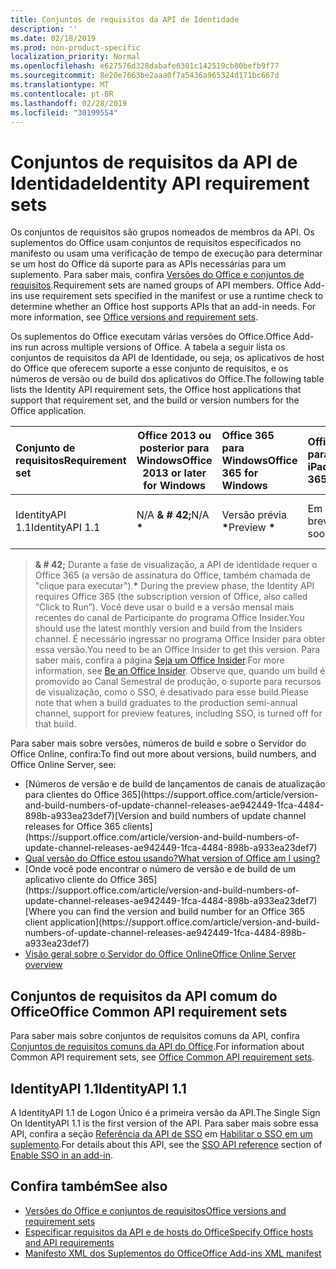 ```yaml
---
title: Conjuntos de requisitos da API de Identidade
description: ''
ms.date: 02/18/2019
ms.prod: non-product-specific
localization_priority: Normal
ms.openlocfilehash: e627576d328dabafe6301c142519cb80befb9f77
ms.sourcegitcommit: 8e20e7663be2aaa0f7a5436a965324d171bc667d
ms.translationtype: MT
ms.contentlocale: pt-BR
ms.lasthandoff: 02/28/2019
ms.locfileid: "30199554"
---
```

# <a name="identity-api-requirement-sets"></a><span data-ttu-id="f845e-102">Conjuntos de requisitos da API de Identidade</span><span class="sxs-lookup"><span data-stu-id="f845e-102">Identity API requirement sets</span></span>

<span data-ttu-id="f845e-p101">Os conjuntos de requisitos são grupos nomeados de membros da API. Os suplementos do Office usam conjuntos de requisitos especificados no manifesto ou usam uma verificação de tempo de execução para determinar se um host do Office dá suporte para as APIs necessárias para um suplemento. Para saber mais, confira [Versões do Office e conjuntos de requisitos](https://docs.microsoft.com/office/dev/add-ins/develop/office-versions-and-requirement-sets).</span><span class="sxs-lookup"><span data-stu-id="f845e-p101">Requirement sets are named groups of API members. Office Add-ins use requirement sets specified in the manifest or use a runtime check to determine whether an Office host supports APIs that an add-in needs. For more information, see [Office versions and requirement sets](https://docs.microsoft.com/office/dev/add-ins/develop/office-versions-and-requirement-sets).</span></span>

<span data-ttu-id="f845e-106">Os suplementos do Office executam várias versões do Office.</span><span class="sxs-lookup"><span data-stu-id="f845e-106">Office Add-ins run across multiple versions of Office.</span></span> <span data-ttu-id="f845e-107">A tabela a seguir lista os conjuntos de requisitos da API de Identidade, ou seja, os aplicativos de host do Office que oferecem suporte a esse conjunto de requisitos, e os números de versão ou de build dos aplicativos do Office.</span><span class="sxs-lookup"><span data-stu-id="f845e-107">The following table lists the Identity API requirement sets, the Office host applications that support that requirement set, and the build or version numbers for the Office application.</span></span>

|  <span data-ttu-id="f845e-108">Conjunto de requisitos</span><span class="sxs-lookup"><span data-stu-id="f845e-108">Requirement set</span></span>  | <span data-ttu-id="f845e-109">Office 2013 ou posterior para Windows</span><span class="sxs-lookup"><span data-stu-id="f845e-109">Office 2013 or later for Windows</span></span> | <span data-ttu-id="f845e-110">Office 365 para Windows</span><span class="sxs-lookup"><span data-stu-id="f845e-110">Office 365 for Windows</span></span>   |  <span data-ttu-id="f845e-111">Office 365 para iPad</span><span class="sxs-lookup"><span data-stu-id="f845e-111">Office 365 for iPad</span></span>  |  <span data-ttu-id="f845e-112">Office 365 para Mac</span><span class="sxs-lookup"><span data-stu-id="f845e-112">Office 365 for Mac</span></span>  | <span data-ttu-id="f845e-113">Office Online</span><span class="sxs-lookup"><span data-stu-id="f845e-113">Office Online</span></span>  | <span data-ttu-id="f845e-114">SharePoint Online</span><span class="sxs-lookup"><span data-stu-id="f845e-114">SharePoint Online</span></span> | <span data-ttu-id="f845e-115">OneDrive.com</span><span class="sxs-lookup"><span data-stu-id="f845e-115">OneDrive.com</span></span> |<span data-ttu-id="f845e-116">Outlook.com e Exchange Online</span><span class="sxs-lookup"><span data-stu-id="f845e-116">Outlook.com & Exchange Online</span></span>|
|:-----|-----|:-----|:-----|:-----|:-----|:-----|:-----|:-----|
| <span data-ttu-id="f845e-117">IdentityAPI 1.1</span><span class="sxs-lookup"><span data-stu-id="f845e-117">IdentityAPI 1.1</span></span>  | <span data-ttu-id="f845e-118">N/A **& # 42;**</span><span class="sxs-lookup"><span data-stu-id="f845e-118">N/A **&#42;**</span></span> | <span data-ttu-id="f845e-119">Versão prévia **&#42;**</span><span class="sxs-lookup"><span data-stu-id="f845e-119">Preview **&#42;**</span></span> | <span data-ttu-id="f845e-120">Em breve</span><span class="sxs-lookup"><span data-stu-id="f845e-120">Coming soon</span></span> | <span data-ttu-id="f845e-121">Versão prévia **&#42;**</span><span class="sxs-lookup"><span data-stu-id="f845e-121">Preview **&#42;**</span></span>| <span data-ttu-id="f845e-122">Versão prévia</span><span class="sxs-lookup"><span data-stu-id="f845e-122">Preview</span></span> | <span data-ttu-id="f845e-123">Versão prévia</span><span class="sxs-lookup"><span data-stu-id="f845e-123">Preview</span></span>| <span data-ttu-id="f845e-124">Em breve</span><span class="sxs-lookup"><span data-stu-id="f845e-124">Coming soon</span></span> | <span data-ttu-id="f845e-125">Em breve</span><span class="sxs-lookup"><span data-stu-id="f845e-125">Coming soon</span></span> |

> <span data-ttu-id="f845e-126">**& # 42;** Durante a fase de visualização, a API de identidade requer o Office 365 (a versão de assinatura do Office, também chamada de "clique para executar").</span><span class="sxs-lookup"><span data-stu-id="f845e-126">**&#42;** During the preview phase, the Identity API requires Office 365 (the subscription version of Office, also called “Click to Run”).</span></span> <span data-ttu-id="f845e-127">Você deve usar o build e a versão mensal mais recentes do canal de Participante do programa Office Insider.</span><span class="sxs-lookup"><span data-stu-id="f845e-127">You should use the latest monthly version and build from the Insiders channel.</span></span> <span data-ttu-id="f845e-128">É necessário ingressar no programa Office Insider para obter essa versão.</span><span class="sxs-lookup"><span data-stu-id="f845e-128">You need to be an Office Insider to get this version.</span></span> <span data-ttu-id="f845e-129">Para saber mais, confira a página [Seja um Office Insider](https://products.office.com/office-insider?tab=tab-1).</span><span class="sxs-lookup"><span data-stu-id="f845e-129">For more information, see [Be an Office Insider](https://products.office.com/office-insider?tab=tab-1).</span></span> <span data-ttu-id="f845e-130">Observe que, quando um build é promovido ao Canal Semestral de produção, o suporte para recursos de visualização, como o SSO, é desativado para esse build.</span><span class="sxs-lookup"><span data-stu-id="f845e-130">Please note that when a build graduates to the production semi-annual channel, support for preview features, including SSO, is turned off for that build.</span></span>

<span data-ttu-id="f845e-131">Para saber mais sobre versões, números de build e sobre o Servidor do Office Online, confira:</span><span class="sxs-lookup"><span data-stu-id="f845e-131">To find out more about versions, build numbers, and Office Online Server, see:</span></span>

- <span data-ttu-id="f845e-132">
  [Números de versão e de build de lançamentos de canais de atualização para clientes do Office 365](https://support.office.com/article/version-and-build-numbers-of-update-channel-releases-ae942449-1fca-4484-898b-a933ea23def7)</span><span class="sxs-lookup"><span data-stu-id="f845e-132">[Version and build numbers of update channel releases for Office 365 clients](https://support.office.com/article/version-and-build-numbers-of-update-channel-releases-ae942449-1fca-4484-898b-a933ea23def7)</span></span>
- [<span data-ttu-id="f845e-133">Qual versão do Office estou usando?</span><span class="sxs-lookup"><span data-stu-id="f845e-133">What version of Office am I using?</span></span>](https://support.office.com/article/What-version-of-Office-am-I-using-932788b8-a3ce-44bf-bb09-e334518b8b19)
- <span data-ttu-id="f845e-134">
  [Onde você pode encontrar o número de versão e de build de um aplicativo cliente do Office 365](https://support.office.com/article/version-and-build-numbers-of-update-channel-releases-ae942449-1fca-4484-898b-a933ea23def7)</span><span class="sxs-lookup"><span data-stu-id="f845e-134">[Where you can find the version and build number for an Office 365 client application](https://support.office.com/article/version-and-build-numbers-of-update-channel-releases-ae942449-1fca-4484-898b-a933ea23def7)</span></span>
- [<span data-ttu-id="f845e-135">Visão geral sobre o Servidor do Office Online</span><span class="sxs-lookup"><span data-stu-id="f845e-135">Office Online Server overview</span></span>](https://docs.microsoft.com/officeonlineserver/office-online-server-overview)

## <a name="office-common-api-requirement-sets"></a><span data-ttu-id="f845e-136">Conjuntos de requisitos da API comum do Office</span><span class="sxs-lookup"><span data-stu-id="f845e-136">Office Common API requirement sets</span></span>

<span data-ttu-id="f845e-137">Para saber mais sobre conjuntos de requisitos comuns da API, confira [Conjuntos de requisitos comuns da API do Office](office-add-in-requirement-sets.md).</span><span class="sxs-lookup"><span data-stu-id="f845e-137">For information about Common API requirement sets, see [Office Common API requirement sets](office-add-in-requirement-sets.md).</span></span>

## <a name="identityapi-11"></a><span data-ttu-id="f845e-138">IdentityAPI 1.1</span><span class="sxs-lookup"><span data-stu-id="f845e-138">IdentityAPI 1.1</span></span> 

<span data-ttu-id="f845e-139">A IdentityAPI 1.1 de Logon Único é a primeira versão da API.</span><span class="sxs-lookup"><span data-stu-id="f845e-139">The Single Sign On IdentityAPI 1.1 is the first version of the API.</span></span> <span data-ttu-id="f845e-140">Para saber mais sobre essa API, confira a seção [Referência da API de SSO](https://docs.microsoft.com/office/dev/add-ins/develop/sso-in-office-add-ins#sso-api-reference) em [Habilitar o SSO em um suplemento](https://docs.microsoft.com/office/dev/add-ins/develop/sso-in-office-add-ins).</span><span class="sxs-lookup"><span data-stu-id="f845e-140">For details about this API, see the [SSO API reference](https://docs.microsoft.com/office/dev/add-ins/develop/sso-in-office-add-ins#sso-api-reference) section of [Enable SSO in an add-in](https://docs.microsoft.com/office/dev/add-ins/develop/sso-in-office-add-ins).</span></span>

## <a name="see-also"></a><span data-ttu-id="f845e-141">Confira também</span><span class="sxs-lookup"><span data-stu-id="f845e-141">See also</span></span>

- [<span data-ttu-id="f845e-142">Versões do Office e conjuntos de requisitos</span><span class="sxs-lookup"><span data-stu-id="f845e-142">Office versions and requirement sets</span></span>](https://docs.microsoft.com/office/dev/add-ins/develop/office-versions-and-requirement-sets)
- [<span data-ttu-id="f845e-143">Especificar requisitos da API e de hosts do Office</span><span class="sxs-lookup"><span data-stu-id="f845e-143">Specify Office hosts and API requirements</span></span>](https://docs.microsoft.com/office/dev/add-ins/develop/specify-office-hosts-and-api-requirements)
- [<span data-ttu-id="f845e-144">Manifesto XML dos Suplementos do Office</span><span class="sxs-lookup"><span data-stu-id="f845e-144">Office Add-ins XML manifest</span></span>](https://docs.microsoft.com/office/dev/add-ins/develop/add-in-manifests)
